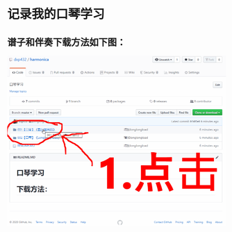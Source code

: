 # 记录我的口琴学习

## 谱子和伴奏下载方法如下图：

![下载方法](https://github.com/dxp432/Cloud-disk/blob/master/img/the_way_to_download_from_github.gif?raw=true)
